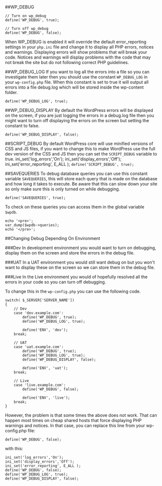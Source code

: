 ##WP_DEBUG
```
// Turn on wp_debug
define('WP_DEBUG', true);

// Turn off wp_debug
define('WP_DEBUG', false);
```

When WP_DEBUG is enabled it will override the default error_reporting settings in your `php.ini` file and change it to display all PHP errors, notices and warnings. Displaying errors will show problems that will break your code. Notices and warnings will display problems with the code that may not break the site but do not following correct PHP guidelines.

##WP_DEBUG_LOG
If you want to log all the errors into a file so you can investigate them later then you should use the constant `WP_DEBUG_LOG` in your `wp-config.php` file. When this constant is set to true it will output all errors into a file debug.log which will be stored inside the wp-content folder.

`define('WP_DEBUG_LOG', true);`

##WP_DEBUG_DISPLAY
By default the WordPress errors will be displayed on the screen, if you are just logging the errors in a debug.log file then you might want to turn off displaying the errors on the screen but setting the constant to false.

`define('WP_DEBUG_DISPLAY', false);`

##SCRIPT_DEBUG
By default WordPress core will use minified versions of CSS and JS files, if you want to change this to make WordPress use the full dev version of the CSS and JS then you can set the `SCRIPT_DEBUG` variable to true.
ini_set('log_errors','On');
ini_set('display_errors','Off');
ini_set('error_reporting', E_ALL );
`define('SCRIPT_DEBUG', true);`

##SAVEQUERIES
To debug database queries you can use this constant variable `SAVEQUERIES`, this will store each query that is made on the database and how long it takes to execute. Be aware that this can slow down your site so only make sure this is only turned on while debugging.

`define('SAVEQUERIES', true);`

To check on these queries you can access them in the global variable `$wpdb`.

```
echo '<pre>';
var_dump($wpdb->queries);
echo '</pre>';
```

##Changing Debug Depending On Environment

###Dev
In development environment you would want to turn on debugging, display them on the screen and store the errors in the debug file.

###UAT
In a UAT environment you would still want debug on but you won't want to display these on the screen so we can store them in the debug file.

###Live
In the Live environment you would of hopefully resolved all the errors in your code so you can turn off debugging.

To change this in the `wp-config.php`  you can use the following code.

```
switch( $_SERVER['SERVER_NAME'])
{
    // Dev
    case 'dev.example.com':
        define('WP_DEBUG', true);
        define('WP_DEBUG_LOG', true);

        define('ENV', 'dev');
    break;
    
    // UAT
    case 'uat.example.com':
        define('WP_DEBUG', true);
        define('WP_DEBUG_LOG', true);
        define('WP_DEBUG_DISPLAY', false);

        define('ENV', 'uat');
    break;
    
    // Live
    case 'live.example.com':
        define('WP_DEBUG', false);

        define('ENV', 'live');
    break;
}
```

However, the problem is that some times the above does not work.
That can happen most times on cheap shared hosts that force displaying PHP warnings and notices.
In that case, you can replace this line from your wp-config.php file:

    define('WP_DEBUG', false);

with this:

    ini_set('log_errors','On');
    ini_set('display_errors','Off');
    ini_set('error_reporting', E_ALL );
    define('WP_DEBUG', false);
    define('WP_DEBUG_LOG', true);
    define('WP_DEBUG_DISPLAY', false);
